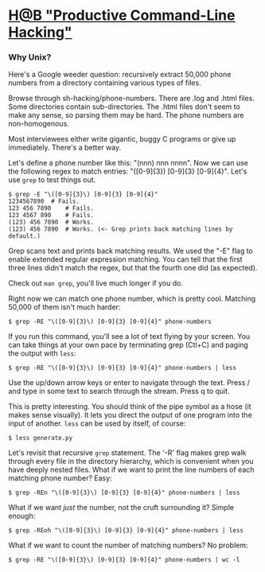 # [H@B "Productive Command-Line Hacking"](http://www.facebook.com/event.php?eid=298416103509646)

### Why Unix?
Here's a Google weeder question: recursively extract 50,000 phone numbers from a directory containing various types of files.

Browse through sh-hacking/phone-numbers. There are .log and .html files. Some directories contain sub-directories. The .html files don't seem to make any sense, so parsing them may be hard. The phone numbers are non-homogenous.

Most interviewees either write gigantic, buggy C programs or give up immediately. There's a better way.

Let's define a phone number like this: "(nnn) nnn nnnn". Now we can use the following regex to match entries: "\([0-9]{3}\) [0-9]{3} [0-9]{4}". Let's use `grep` to test things out.

	$ grep -E "\([0-9]{3}\) [0-9]{3} [0-9]{4}"                                                                                                       
	1234567890 	# Fails.
	123 456 7890 	# Fails.
	123 4567 890 	# Fails.
	(123) 456 7890 	# Works.
	(123) 456 7890 	# Works. (<- Grep prints back matching lines by default.)

Grep scans text and prints back matching results. We used the "-E" flag to enable extended regular expression matching. You can tell that the first three lines didn't match the regex, but that the fourth one did (as expected).

Check out `man grep`, you'll live much longer if you do.

Right now we can match one phone number, which is pretty cool. Matching 50,000 of them isn't much harder:

	$ grep -RE "\([0-9]{3}\) [0-9]{3} [0-9]{4}" phone-numbers

If you run this command, you'll see a lot of text flying by your screen. You can take things at your own pace by terminating grep (Ctl+C) and paging the output with `less`:

	$ grep -RE "\([0-9]{3}\) [0-9]{3} [0-9]{4}" phone-numbers | less

Use the up/down arrow keys or enter to navigate through the text. Press / and type in some text to search through the stream. Press q to quit.

This is pretty interesting. You should think of the pipe symbol as a hose (it makes sense visually). It lets you direct the output of one program into the input of another. `less` can be used by itself, of course:

	$ less generate.py

Let's revisit that recursive `grep` statement. The '-R' flag makes grep walk through every file in the directory hierarchy, which is convenient when you have deeply nested files. What if we want to print the line numbers of each matching phone number? Easy:

	$ grep -REn "\([0-9]{3}\) [0-9]{3} [0-9]{4}" phone-numbers | less

What if we want _just_ the number, not the cruft surrounding it? Simple enough:

	$ grep -REoh "\([0-9]{3}\) [0-9]{3} [0-9]{4}" phone-numbers | less

What if we want to count the number of matching numbers? No problem:

	$ grep -RE "\([0-9]{3}\) [0-9]{3} [0-9]{4}" phone-numbers | wc -l

